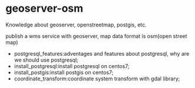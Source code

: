 # geoserver-osm

Knowledge about geoserver, openstreetmap, postgis, etc.

publish a wms service with geoserver, map data format is osm(open street map) 
- postgresql_features:adventages and features about postgresql, why are we should use postgresql;
- install_postgresql:install postgresql on centos7;
- install_postgis:install postgis on centos7;
- coordinate_transform:coordinate system transform with gdal library;
